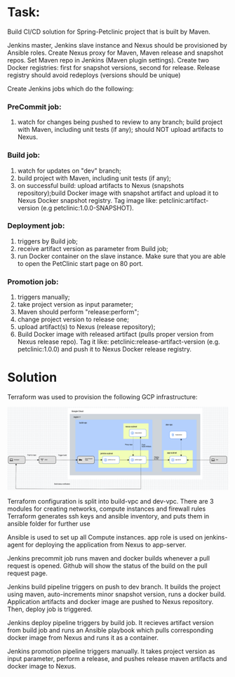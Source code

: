 # Task:

Build CI/CD solution for Spring-Petclinic project that is built by Maven.

Jenkins master, Jenkins slave instance and Nexus should be provisioned by Ansible roles.
Create Nexus proxy for Maven, Maven release and snapshot repos. Set Maven repo in Jenkins (Maven plugin settings). Create two Docker registries: first for snapshot versions, second for release. Release registry should avoid redeploys (versions should be unique)

Create Jenkins jobs which do the following:

### PreCommit job:

1. watch for changes being pushed to review to any branch;
build project with Maven, including unit tests (if any);
should NOT upload artifacts to Nexus.
 

### Build job:

1. watch for updates on "dev" branch;
2. build project with Maven, including unit tests (if any);
3. on successful build: upload artifacts to Nexus (snapshots repository);build Docker image with snapshot artifact and upload it to Nexus Docker  snapshot registry. Tag image like: petclinic:artifact-version (e.g petclinic:1.0.0-SNAPSHOT).

### Deployment job:

1. triggers by Build job;
2. receive artifact version as parameter from Build job;
3. run Docker container on the slave instance. Make sure that you are able to open the PetClinic start page on 80 port.

### Promotion job:

1. triggers manually;
2. take project version as input parameter;
3. Maven should perform "release:perform";
4. change project version to release one;
5. upload artifact(s) to Nexus (release repository);
6. Build Docker image with released artifact (pulls proper version from Nexus release repo). Tag it like: petclinic:release-artifact-version (e.g. petclinic:1.0.0) and push it to Nexus Docker release registry.

# Solution

Terraform was used to provision the following GCP infrastructure:

![Alt text](infrastructure-diagram.png?raw=true "Title")

Terraform configuration is split into build-vpc and dev-vpc. There are 3 modules for creating networks, compute instances and firewall rules
Terraform generates ssh keys and ansible inventory, and puts them in ansible folder for further use

Ansible is used to set up all Compute instances. app role is used on jenkins-agent for deploying the application from Nexus to app-server.

Jenkins precommit job runs maven and docker builds whenever a pull request is opened. Github will show the status of the build on the pull request page.

Jenkins build pipeline triggers on push to dev branch. It builds the project using maven, auto-increments minor snapshot version, runs a docker build. Application artifacts and docker image are pushed to Nexus repository. Then, deploy job is triggered.

Jenkins deploy pipeline triggers by build job. It recieves artifact version from build job and runs an Ansible playbook which pulls corresponding docker image from Nexus and runs it as a container.

Jenkins promotion pipeline triggers manually. It takes project version as input parameter, perform a release, and pushes release maven artifacts and docker image to Nexus.
